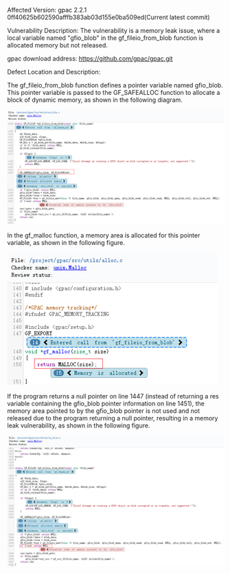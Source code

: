 Affected Version:
gpac 2.2.1 0ff40625b602590afffb383ab03d155e0ba509ed(Current latest commit)

Vulnerability Description:
The vulnerability is a memory leak issue, where a local variable named "gfio_blob" in the gf_fileio_from_blob function is allocated memory but not released.

gpac download address:
https://github.com/gpac/gpac.git

Defect Location and Description:


The gf_fileio_from_blob function defines a pointer variable named gfio_blob. This pointer variable is passed to the GF_SAFEALLOC function to allocate a block of dynamic memory, as shown in the following diagram.

![image](https://github.com/yinluming13579/gpac_defects/blob/main/gpac_10.png)

In the gf_malloc function, a memory area is allocated for this pointer variable, as shown in the following figure.

![image](https://github.com/yinluming13579/gpac_defects/blob/main/gpac_11.png)

If the program returns a null pointer on line 1447 (instead of returning a res variable containing the gfio_blob pointer information on line 1451), the memory area pointed to by the gfio_blob pointer is not used and not released due to the program returning a null pointer, resulting in a memory leak vulnerability, as shown in the following figure.

![image](https://github.com/yinluming13579/gpac_defects/blob/main/gpac_12.png)
